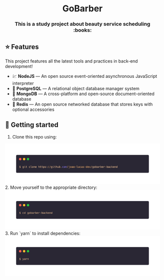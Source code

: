 <h1 align="center">GoBarber</h1>

<h3 align="center"> This is a study project about beauty service scheduling :books:</h3>

## :star: Features

This project features all the latest tools and practices in back-end development!

- 💹 **NodeJS** — An open source event-oriented asynchronous JavaScript interpreter
- :elephant: **PostgreSQL** — A relational object database manager system
- :leaves: **MongoDB** — A cross-platform and open-source document-oriented database
- :closed_book: **Redis** — An open source networked database that stores keys with optional accessories

## :electric_plug: Getting started

1. Clone this repo using:
<img style="margin: 0; padding: 0" src="./screenshots/clone.png" width="800"/>
2. Move yourself to the appropriate directory:
<img src="./screenshots/cd.png" width="800"/>
3. Run `yarn` to install dependencies:
<img src="./screenshots/yarn.png" width="800"/>

